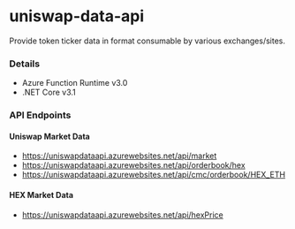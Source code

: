 # uniswap-data-api
Provide token ticker data in format consumable by various exchanges/sites.

### Details
- Azure Function Runtime v3.0
- .NET Core v3.1

### API Endpoints
#### Uniswap Market Data
- https://uniswapdataapi.azurewebsites.net/api/market
- https://uniswapdataapi.azurewebsites.net/api/orderbook/hex
- https://uniswapdataapi.azurewebsites.net/api/cmc/orderbook/HEX_ETH

#### HEX Market Data
- https://uniswapdataapi.azurewebsites.net/api/hexPrice
